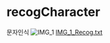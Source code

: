 # recogCharacter
문자인식
![IMG_1](https://user-images.githubusercontent.com/87853267/162883221-2c97f649-87cc-4a45-93e9-a29b027d2a71.png)
[IMG_1_Recog.txt](https://github.com/blackneyo/recogCharacter/files/8469660/IMG_1_Recog.txt)
